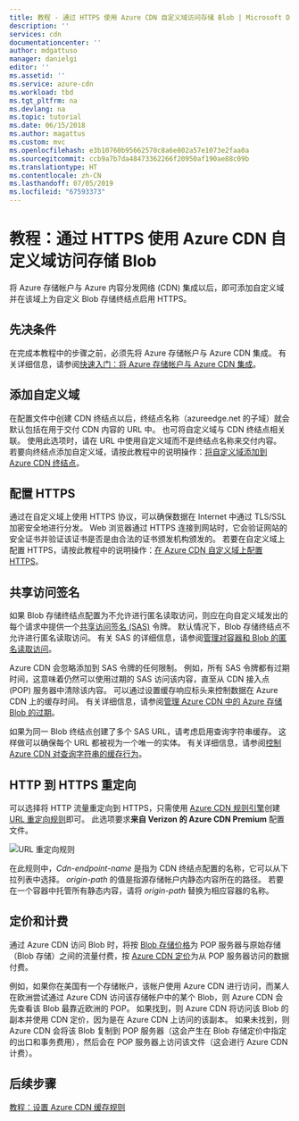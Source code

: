 ```yaml
---
title: 教程 - 通过 HTTPS 使用 Azure CDN 自定义域访问存储 Blob | Microsoft Docs
description: ''
services: cdn
documentationcenter: ''
author: mdgattuso
manager: danielgi
editor: ''
ms.assetid: ''
ms.service: azure-cdn
ms.workload: tbd
ms.tgt_pltfrm: na
ms.devlang: na
ms.topic: tutorial
ms.date: 06/15/2018
ms.author: magattus
ms.custom: mvc
ms.openlocfilehash: e3b10760b95662570c8a6e802a57e1073e2faa0a
ms.sourcegitcommit: ccb9a7b7da48473362266f20950af190ae88c09b
ms.translationtype: HT
ms.contentlocale: zh-CN
ms.lasthandoff: 07/05/2019
ms.locfileid: "67593373"
---
```

# <a name="tutorial-access-storage-blobs-using-an-azure-cdn-custom-domain-over-https"></a>教程：通过 HTTPS 使用 Azure CDN 自定义域访问存储 Blob

将 Azure 存储帐户与 Azure 内容分发网络 (CDN) 集成以后，即可添加自定义域并在该域上为自定义 Blob 存储终结点启用 HTTPS。 

## <a name="prerequisites"></a>先决条件

在完成本教程中的步骤之前，必须先将 Azure 存储帐户与 Azure CDN 集成。 有关详细信息，请参阅[快速入门：将 Azure 存储帐户与 Azure CDN 集成](cdn-create-a-storage-account-with-cdn.md)。

## <a name="add-a-custom-domain"></a>添加自定义域
在配置文件中创建 CDN 终结点以后，终结点名称（azureedge.net 的子域）就会默认包括在用于交付 CDN 内容的 URL 中。 也可将自定义域与 CDN 终结点相关联。 使用此选项时，请在 URL 中使用自定义域而不是终结点名称来交付内容。 若要向终结点添加自定义域，请按此教程中的说明操作：[将自定义域添加到 Azure CDN 终结点](cdn-map-content-to-custom-domain.md)。

## <a name="configure-https"></a>配置 HTTPS
通过在自定义域上使用 HTTPS 协议，可以确保数据在 Internet 中通过 TLS/SSL 加密安全地进行分发。 Web 浏览器通过 HTTPS 连接到网站时，它会验证网站的安全证书并验证该证书是否是由合法的证书颁发机构颁发的。 若要在自定义域上配置 HTTPS，请按此教程中的说明操作：[在 Azure CDN 自定义域上配置 HTTPS](cdn-custom-ssl.md)。

## <a name="shared-access-signatures"></a>共享访问签名
如果 Blob 存储终结点配置为不允许进行匿名读取访问，则应在向自定义域发出的每个请求中提供一个[共享访问签名 (SAS)](cdn-sas-storage-support.md) 令牌。 默认情况下，Blob 存储终结点不允许进行匿名读取访问。 有关 SAS 的详细信息，请参阅[管理对容器和 Blob 的匿名读取访问](../storage/blobs/storage-manage-access-to-resources.md)。

Azure CDN 会忽略添加到 SAS 令牌的任何限制。 例如，所有 SAS 令牌都有过期时间，这意味着仍然可以使用过期的 SAS 访问该内容，直至从 CDN 接入点 (POP) 服务器中清除该内容。 可以通过设置缓存响应标头来控制数据在 Azure CDN 上的缓存时间。 有关详细信息，请参阅[管理 Azure CDN 中的 Azure 存储 Blob 的过期](cdn-manage-expiration-of-blob-content.md)。

如果为同一 Blob 终结点创建了多个 SAS URL，请考虑启用查询字符串缓存。 这样做可以确保每个 URL 都被视为一个唯一的实体。 有关详细信息，请参阅[控制 Azure CDN 对查询字符串的缓存行为](cdn-query-string.md)。

## <a name="http-to-https-redirection"></a>HTTP 到 HTTPS 重定向
可以选择将 HTTP 流量重定向到 HTTPS，只需使用 [Azure CDN 规则引擎](cdn-verizon-premium-rules-engine.md)创建[URL 重定向规则](cdn-verizon-premium-rules-engine-reference-features.md#url-redirect)即可。 此选项要求**来自 Verizon 的 Azure CDN Premium** 配置文件。

![URL 重定向规则](./media/cdn-storage-custom-domain-https/cdn-url-redirect-rule.png)

在此规则中，*Cdn-endpoint-name* 是指为 CDN 终结点配置的名称，它可以从下拉列表中选择。 *origin-path* 的值是指源存储帐户内静态内容所在的路径。 若要在一个容器中托管所有静态内容，请将 *origin-path* 替换为相应容器的名称。

## <a name="pricing-and-billing"></a>定价和计费
通过 Azure CDN 访问 Blob 时，将按 [Blob 存储价格](https://azure.microsoft.com/pricing/details/storage/blobs/)为 POP 服务器与原始存储（Blob 存储）之间的流量付费，按 [Azure CDN 定价](https://azure.microsoft.com/pricing/details/cdn/)为从 POP 服务器访问的数据付费。

例如，如果你在美国有一个存储帐户，该帐户使用 Azure CDN 进行访问，而某人在欧洲尝试通过 Azure CDN 访问该存储帐户中的某个 Blob，则 Azure CDN 会先查看该 Blob 最靠近欧洲的 POP。 如果找到，则 Azure CDN 将访问该 Blob 的副本并使用 CDN 定价，因为是在 Azure CDN 上访问的该副本。 如果未找到，则 Azure CDN 会将该 Blob 复制到 POP 服务器（这会产生在 Blob 存储定价中指定的出口和事务费用），然后会在 POP 服务器上访问该文件（这会进行 Azure CDN 计费）。

## <a name="next-steps"></a>后续步骤
[教程：设置 Azure CDN 缓存规则](cdn-caching-rules-tutorial.md)




